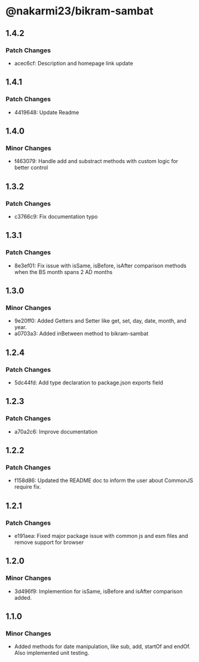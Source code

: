 # @nakarmi23/bikram-sambat

## 1.4.2

### Patch Changes

- acec6cf: Description and homepage link update

## 1.4.1

### Patch Changes

- 4419648: Update Readme

## 1.4.0

### Minor Changes

- f463079: Handle add and substract methods with custom logic for better control

## 1.3.2

### Patch Changes

- c3766c9: Fix documentation typo

## 1.3.1

### Patch Changes

- 8e3ef01: Fix issue with isSame, isBefore, isAfter comparison methods when the BS month spans 2 AD months

## 1.3.0

### Minor Changes

- 9e20ff0: Added Getters and Setter like get, set, day, date, month, and year.
- a0703a3: Added inBetween method to bikram-sambat

## 1.2.4

### Patch Changes

- 5dc44fd: Add type declaration to package.json exports field

## 1.2.3

### Patch Changes

- a70a2c6: Improve documentation

## 1.2.2

### Patch Changes

- f158d86: Updated the README doc to inform the user about CommonJS require fix.

## 1.2.1

### Patch Changes

- e191aea: Fixed major package issue with common js and esm files and remove support for browser

## 1.2.0

### Minor Changes

- 3d496f9: Implemention for isSame, isBefore and isAfter comparison added.

## 1.1.0

### Minor Changes

- Added methods for date manipulation, like sub, add, startOf and endOf. Also implemented unit testing.
